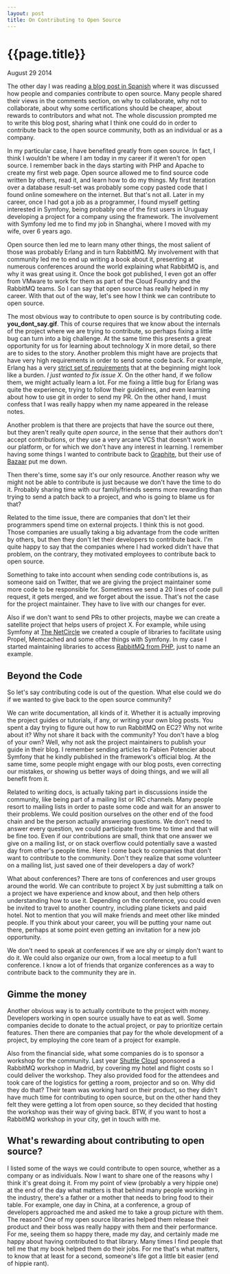 ```yaml
---
layout: post
title: On Contributing to Open Source
---
```


# {{page.title}} #

<span class="meta">August 29 2014</span>

The other day I was reading
[a blog post in Spanish](http://symfony.es/noticias/2014/07/24/los-errores-de-la-pagina-28/)
where it was discussed how people and companies contribute to open
source. Many people shared their views in the comments section, on why
to collaborate, why not to collaborate, about why some certifications
should be cheaper, about rewards to contributors and what not. The
whole discussion prompted me to write this blog post, sharing what I
think one could do in order to contribute back to the open source
community, both as an individual or as a company.

In my particular case, I have benefited greatly from open source. In
fact, I think I wouldn't be where I am today in my career if it weren't
for open source. I remember back in the days starting with PHP and
Apache to create my first web page. Open source allowed me to find
source code written by others, read it, and learn how to do my
things. My first iteration over a database result-set was probably some
copy pasted code that I found online somewhere on the internet. But
that's not all. Later in my career, once I had got a job as a
programmer, I found myself getting interested in Symfony, being
probably one of the first users in Uruguay developing a project for a
company using the framework. The involvement with Symfony led me to
find my job in Shanghai, where I moved with my wife, over 6 years ago.

Open source then led me to learn many other things, the most salient
of those was probably Erlang and in turn RabbitMQ. My involvement with
that community led me to end up writing a book about it, presenting
at numerous conferences around the world explaining what RabbitMQ is,
and why it was great using it. Once the book got published, I even got
an offer from VMware to work for them as part of the Cloud Foundry and
the RabbitMQ teams. So I can say that open source has really helped in
my career. With that out of the way, let's see how I think we can
contribute to open source.

The most obvious way to contribute to open source is by contributing
code. __you\_dont\_say.gif__. This of course requires that we know
about the internals of the project where we are trying to contribute,
so perhaps fixing a little bug can turn into a big challenge. At the
same time this presents a great opportunity for us for learning about
technology X in more detail, so there are to sides to the
story. Another problem this might have are projects that have very high
requirements in order to send some code back. For example, Erlang has
a very
[strict set of requirements](https://github.com/erlang/otp/wiki/submitting-patches)
that at the beginning might look like a burden. _I just wanted to fix
issue X_. On the other hand, if we follow them, we might actually
learn a lot. For me fixing a little bug for Erlang was quite the
experience, trying to follow their guidelines, and even learning about
how to use git in order to send my PR. On the other hand, I must
confess that I was really happy when my name appeared in the release
notes.

Another problem is that there are projects that have the source out
there, but they aren't really quite _open source_, in the sense that
their authors don't accept contributions, or they use a very arcane
VCS that doesn't work in our platform, or for which we don't have any
interest in learning. I remember having some things I wanted to
contribute back to [Graphite](http://graphite.wikidot.com), but their
use of [Bazaar](http://bazaar.canonical.com/en/) put me down.

Then there's time, some say it's our only resource. Another reason why
we might not be able to contribute is just because we don't have the
time to do it. Probably sharing time with our family/friends seems
more rewarding than trying to send a patch back to a project, and who
is going to blame us for that?

Related to the time issue, there are companies that don't let their
programmers spend time on external projects. I think this is not
good. Those companies are usually taking a big advantage from the code
written by others, but then they don't let their developers to
contribute back. I'm quite happy to say that the companies where I had
worked didn't have that problem, on the contrary, they motivated
employees to contribute back to open source.

Something to take into account when sending code contributions is, as
someone said on Twitter, that we are giving the project maintainer some
more code to be responsible for. Sometimes we send a 20 lines of code
pull request, it gets merged, and we forget about the issue. That's
not the case for the project maintainer. They have to live with our
changes for ever.

Also if we don't want to send PRs to other projects, maybe we can
create a satellite project that helps users of project X. For example,
while using Symfony at [The NetCircle](http://www.thenetcircle.com) we
created a couple of libraries to facilitate using Propel, Memcached
and some other things with Symfony. In my case I started maintaining
libraries to access
[RabbitMQ from PHP](https://github.com/videlalvaro/php-amqplib), just
to name an example.

## Beyond the Code ##

So let's say contributing code is out of the question. What else could
we do if we wanted to give back to the open source community?

We can write documentation, all kinds of it. Whether it is actually
improving the project guides or tutorials, if any, or writing your own
blog posts. You spent a day trying to figure out how to run RabbitMQ
on EC2? Why not write about it? Why not share it back with the
community? You don't have a blog of your own? Well, why not ask the
project maintainers to publish your guide in their blog. I remember
sending articles to Fabien Potencier about Symfony that he kindly
published in the framework's official blog. At the same time, some
people might engage with our blog posts, even correcting our mistakes,
or showing us better ways of doing things, and we will all benefit
from it.

Related to writing docs, is actually taking part in discussions inside
the community, like being part of a mailing list or IRC channels. Many
people resort to mailing lists in order to paste some code and wait
for an answer to their problems. We could position ourselves on the
other end of the food chain and be the person actually answering
questions. We don't need to answer every question, we could
participate from time to time and that will be fine too. Even if our
contributions are small, think that one answer we give on a mailing
list, or on stack overflow could potentially save a wasted day from
other's people time. Here I come back to companies that don't want to
contribute to the community. Don't they realize that some volunteer on
a mailing list, just saved one of their developers a day of work?

What about conferences? There are tons of conferences and user groups
around the world. We can contribute to project X by just submitting a
talk on a project we have experience and know about, and then help
others understanding how to use it. Depending on the conference, you
could even be invited to travel to another country, including plane
tickets and paid hotel. Not to mention that you will make friends and
meet other like minded people. If you think about your career, you
will be putting your name out there, perhaps at some point even
getting an invitation for a new job opportunity.

We don't need to speak at conferences if we are shy or simply don't
want to do it. We could also organize our own, from a local meetup to
a full conference. I know a lot of friends that organize conferences
as a way to contribute back to the community they are in.

## Gimme the money ##

Another obvious way is to actually contribute to the project with
money. Developers working in open source usually have to eat as
well. Some companies decide to donate to the actual project, or pay to
prioritize certain features. Then there are companies that pay for the
whole development of a project, by employing the core team of a
project for example.

Also from the financial side, what some companies do is to sponsor a
workshop for the community. Last year
[Shuttle Cloud](http://shuttlecloud.com) sponsored a RabbitMQ workshop
in Madrid, by covering my hotel and flight costs so I could deliver
the workshop. They also provided food for the attendees and took care
of the logistics for getting a room, projector and so on. Why did they
do that? Their team was working hard on their product, so they didn't
have much time for contributing to open source, but on the other hand
they felt they were getting a lot from open source, so they decided
that hosting the workshop was their way of giving back. BTW, if you
want to host a RabbitMQ workshop in your city, get in touch with me.

## What's rewarding about contributing to open source? ##

I listed some of the ways we could contribute to open source, whether
as a company or as individuals. Now I want to share one of the reasons
why I think it's great doing it. From my point of view (probably a
very hippie one) at the end of the day what matters is that behind
many people working in the industry, there's a father or a mother that
needs to bring food to their table. For example, one day in China, at
a conference, a group of developers approached me and asked me to take
a group picture with them. The reason? One of my open source libraries
helped them release their product and their boss was really happy with
them and their performance. For me, seeing them so happy there, made
my day, and certainly made me happy about having contributed to that
library. Many times I find people that tell me that my book helped
them do their jobs. For me that's what matters, to know that at least
for a second, someone's life got a little bit easier (end of hippie
rant).
